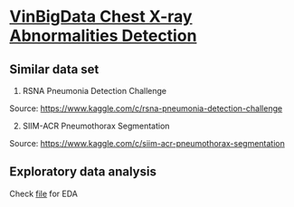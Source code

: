 # [VinBigData Chest X-ray Abnormalities Detection](https://www.kaggle.com/c/vinbigdata-chest-xray-abnormalities-detection/data)

## Similar data set
1. RSNA Pneumonia Detection Challenge

Source: https://www.kaggle.com/c/rsna-pneumonia-detection-challenge

2. SIIM-ACR Pneumothorax Segmentation

Source: https://www.kaggle.com/c/siim-acr-pneumothorax-segmentation

## Exploratory data analysis
Check [file](EDA.ipynb) for EDA
